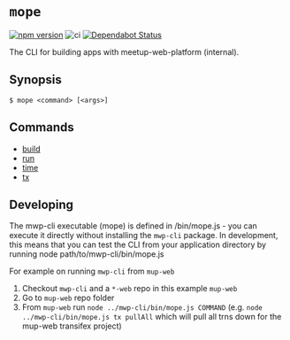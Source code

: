 # `mope`

[![npm version](https://badge.fury.io/js/mwp-cli.svg)](https://badge.fury.io/js/mwp-cli)
![ci](https://github.com/meetup/mwp-cli/workflows/ci/badge.svg)
[![Dependabot Status](https://api.dependabot.com/badges/status?host=github&repo=meetup/mwp-cli)](https://dependabot.com)

The CLI for building apps with meetup-web-platform (internal).

## Synopsis

```
$ mope <command> [<args>]
```

## Commands

*   [build](docs/build.md)
*   [run](docs/run.md)
*   [time](docs/time.md)
*   [tx](docs/tx.md)

## Developing

The mwp-cli executable (mope) is defined in /bin/mope.js - you can execute it directly without installing the `mwp-cli` package. In development, this means that you can test the CLI from your application directory by running node path/to/mwp-cli/bin/mope.js

For example on running `mwp-cli` from `mup-web`

1.  Checkout `mwp-cli` and a `*-web` repo in this example `mup-web`
2.  Go to `mup-web` repo folder
3.  From `mup-web` run `node ../mwp-cli/bin/mope.js COMMAND` (e.g. `node ../mwp-cli/bin/mope.js tx pullAll` which will pull all trns down for the mup-web transifex project)

